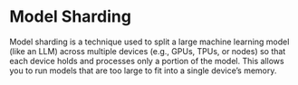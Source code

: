 # Model Sharding
Model sharding is a technique used to split a large machine learning model (like an LLM) across multiple devices (e.g., GPUs, TPUs, or nodes) so that each device holds and processes only a portion of the model. This allows you to run models that are too large to fit into a single device’s memory.
